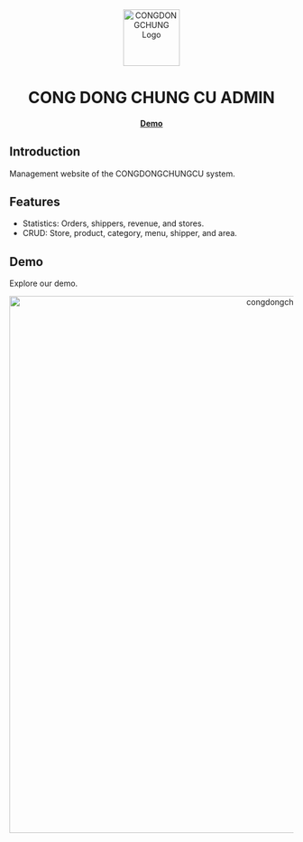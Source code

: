 <p>&nbsp;&nbsp;&nbsp;&nbsp;&nbsp;&nbsp;</p>
<p align="center">
<img width="100" height="100" alt="CONGDONGCHUNG Logo" src="https://foodd-delivery.netlify.app/images/logo.jpg"/>
</p>
<p align="center">
  <h1 align="center">CONG DONG CHUNG CU ADMIN</h1>
</p>
<h4 align="center">
    <a href="https://admin-congdongchungcu.netlify.app/">Demo</a>
</h4>

## Introduction

Management website of the CONGDONGCHUNGCU system.

## Features
- Statistics: Orders, shippers, revenue, and stores.
- CRUD: Store, product, category, menu, shipper, and area.

## Demo

Explore our demo.

<p align="center">
<img alt="congdongchungcu" width="950" src="/public/demo.png"/>
</p>

